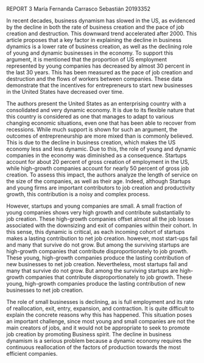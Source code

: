 REPORT 3
María Fernanda Carrasco Sebastián
20193352 


In recent decades, business dynamism has slowed in the US, as evidenced by the decline in both the rate of business creation and the pace of job creation and destruction. This downward trend accelerated after 2000. This article proposes that a key factor in explaining the decline in business dynamics is a lower rate of business creation, as well as the declining role of young and dynamic businesses in the economy. To support this argument, it is mentioned that the proportion of US employment represented by young companies has decreased by almost 30 percent in the last 30 years. This has been measured as the pace of job creation and destruction and the flows of workers between companies. These data demonstrate that the incentives for entrepreneurs to start new businesses in the United States have decreased over time.

The authors present the United States as an enterprising country with a consolidated and very dynamic economy. It is due to its flexible nature that this country is considered as one that manages to adapt to various changing economic situations, even one that has been able to recover from recessions. While much support is shown for such an argument, the outcomes of entrepreneurship are more mixed than is commonly believed. This is due to the decline in business creation, which makes the US economy less and less dynamic. Due to this, the role of young and dynamic companies in the economy was diminished as a consequence. Startups account for about 20 percent of gross creation of employment in the US, while high-growth companies account for nearly 50 percent of gross job creation. To assess this impact, the authors analyze the length of service on the size of the companies, as well as their age. Indeed, although Startups and young firms are important contributors to job creation and productivity growth, this contribution is a noisy and complex process.

 However, startups and young companies are small. A small fraction of young companies shows very high growth and contribute substantially to job creation. These high-growth companies offset almost all the job losses associated with the downsizing and exit of companies within their cohort. In this sense, this dynamic is critical, as each incoming cohort of startups makes a lasting contribution to net job creation. however, most start-ups fail and many that survive do not grow. But among the surviving startups are high-growth companies that contribute disproportionately to job growth. These young, high-growth companies produce the lasting contribution of new businesses to net job creation. Nevertheless, most startups fail and many that survive do not grow. But among the surviving startups are high-growth companies that contribute disproportionately to job growth. These young, high-growth companies produce the lasting contribution of new businesses to net job creation.


The role of small businesses is declining, as is full employment and its rate of reallocation, exit, entry, expansion, and contraction. It is quite difficult to explain the concrete reasons why this has happened. This situation poses an important challenge, since most young and small companies are not the main creators of jobs, and it would not be appropriate to seek to promote job creation by promoting Business spirit. The decline in business dynamism is a serious problem because a dynamic economy requires the continuous reallocation of the factors of production towards the most efficient companies.

